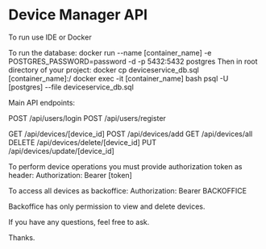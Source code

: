 # Device Manager API

To run use IDE or Docker

To run the database:
docker run --name [container_name] -e POSTGRES_PASSWORD=password -d -p 5432:5432 postgres
Then in root directory of your project:
docker cp deviceservice_db.sql [container_name]:/
docker exec -it [container_name] bash
psql -U [postgres] --file deviceservice_db.sql

Main API endpoints:

POST /api/users/login
POST /api/users/register

GET /api/devices/[device_id]
POST /api/devices/add
GET /api/devices/all
DELETE /api/devices/delete/[device_id]
PUT /api/devices/update/[device_id]

To perform device operations you must provide authorization token as header:
Authorization: Bearer [token]

To access all devices as backoffice:
Authorization: Bearer BACKOFFICE

Backoffice has only permission to view and delete devices.

If you have any questions, feel free to ask.

Thanks.

